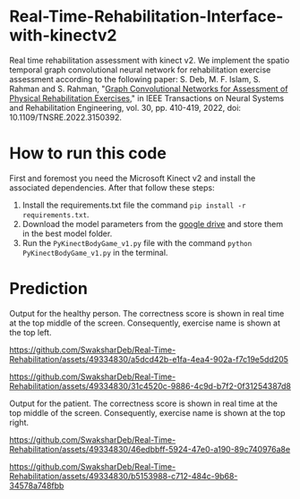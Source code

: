 # Real-Time-Rehabilitation-Interface-with-kinectv2
Real time rehabilitation assessment with kinect v2. We implement the spatio temporal graph convolutional neural network for rehabilitation exercise assessment according to the following paper:  S. Deb, M. F. Islam, S. Rahman and S. Rahman, "[Graph Convolutional Networks for Assessment of Physical Rehabilitation Exercises](https://ieeexplore.ieee.org/stamp/stamp.jsp?tp=&arnumber=9709340)," in IEEE Transactions on Neural Systems and Rehabilitation Engineering, vol. 30, pp. 410-419, 2022, doi: 10.1109/TNSRE.2022.3150392.

# How to run this code
First and foremost you need the Microsoft Kinect v2 and install the associated dependencies. After that follow these steps:
1) Install the requirements.txt file the command `pip install -r requirements.txt`.
2) Download the model parameters from the [google drive](https://drive.google.com/drive/u/1/folders/1c2Nucl8iIFhDvPZUjdkTFYoksaX1TpK_) and store them in the best model folder.
3) Run the `PyKinectBodyGame_v1.py` file with the command `python PyKinectBodyGame_v1.py` in the terminal.
 
# Prediction
Output for the healthy person. The correctness score is shown in real time at the top middle of the screen. Consequently, exercise name is shown at the top left.

https://github.com/SwaksharDeb/Real-Time-Rehabilitation/assets/49334830/a5dcd42b-e1fa-4ea4-902a-f7c19e5dd205



https://github.com/SwaksharDeb/Real-Time-Rehabilitation/assets/49334830/31c4520c-9886-4c9d-b7f2-0f31254387d8

Output for the patient. The correctness score is shown in real time at the top middle of the screen. Consequently, exercise name is shown at the top right.


https://github.com/SwaksharDeb/Real-Time-Rehabilitation/assets/49334830/46edbbff-5924-47e0-a190-89c740976a8e



https://github.com/SwaksharDeb/Real-Time-Rehabilitation/assets/49334830/b5153988-c712-484c-9b68-34578a748fbb

